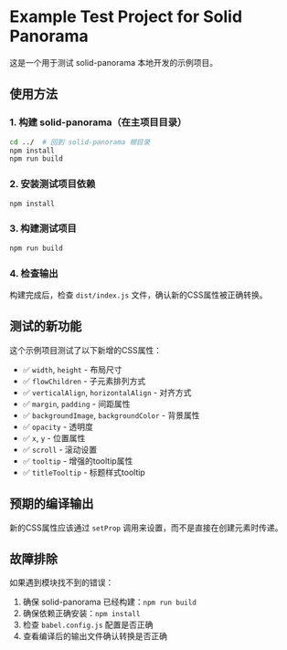 # Example Test Project for Solid Panorama

这是一个用于测试 solid-panorama 本地开发的示例项目。

## 使用方法

### 1. 构建 solid-panorama（在主项目目录）
```bash
cd ../  # 回到 solid-panorama 根目录
npm install
npm run build
```

### 2. 安装测试项目依赖
```bash
npm install
```

### 3. 构建测试项目
```bash
npm run build
```

### 4. 检查输出
构建完成后，检查 `dist/index.js` 文件，确认新的CSS属性被正确转换。

## 测试的新功能

这个示例项目测试了以下新增的CSS属性：

- ✅ `width`, `height` - 布局尺寸
- ✅ `flowChildren` - 子元素排列方式  
- ✅ `verticalAlign`, `horizontalAlign` - 对齐方式
- ✅ `margin`, `padding` - 间距属性
- ✅ `backgroundImage`, `backgroundColor` - 背景属性
- ✅ `opacity` - 透明度
- ✅ `x`, `y` - 位置属性
- ✅ `scroll` - 滚动设置
- ✅ `tooltip` - 增强的tooltip属性
- ✅ `titleTooltip` - 标题样式tooltip

## 预期的编译输出

新的CSS属性应该通过 `setProp` 调用来设置，而不是直接在创建元素时传递。

## 故障排除

如果遇到模块找不到的错误：

1. 确保 solid-panorama 已经构建：`npm run build`
2. 确保依赖正确安装：`npm install`
3. 检查 `babel.config.js` 配置是否正确
4. 查看编译后的输出文件确认转换是否正确